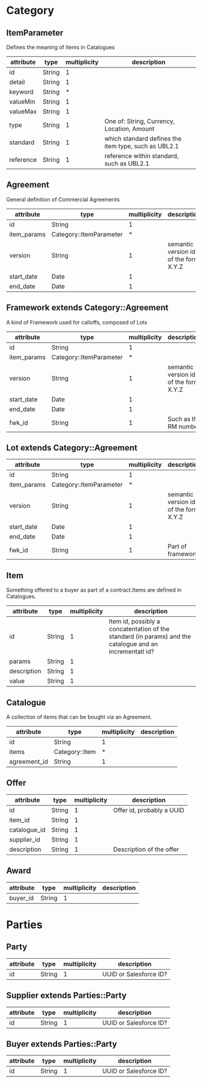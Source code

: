  # Category
## ItemParameter
  Defines the meaning of Items in Catalogues

|attribute|type|multiplicity|description|
|---------|----|------------|-----------|
|id|String|1||
|detail|String|1||
|keyword|String|*||
|valueMin|String|1||
|valueMax|String|1||
|type|String|1|One of: String, Currency, Location, Amount|
|standard|String|1|which standard defines the item type, such as UBL2.1|
|reference|String|1|reference within standard, such as UBL2.1|
## Agreement
  General definition of Commercial Agreements

|attribute|type|multiplicity|description|
|---------|----|------------|-----------|
|id|String|1||
|item_params|Category::ItemParameter|*||
|version|String|1|semantic version id of the form X.Y.Z|
|start_date|Date|1||
|end_date|Date|1||
## Framework extends Category::Agreement
  A kind of Framework used for calloffs, composed of Lots

|attribute|type|multiplicity|description|
|---------|----|------------|-----------|
|id|String|1||
|item_params|Category::ItemParameter|*||
|version|String|1|semantic version id of the form X.Y.Z|
|start_date|Date|1||
|end_date|Date|1||
|fwk_id|String|1|Such as the RM number|
## Lot extends Category::Agreement
  

|attribute|type|multiplicity|description|
|---------|----|------------|-----------|
|id|String|1||
|item_params|Category::ItemParameter|*||
|version|String|1|semantic version id of the form X.Y.Z|
|start_date|Date|1||
|end_date|Date|1||
|fwk_id|String|1|Part of framework|
## Item
  Something offered to a buyer as part of a contract.Items are defined in Catalogues.

|attribute|type|multiplicity|description|
|---------|----|------------|-----------|
|id|String|1|Item id, possibly a concatentation of the standard (in params) and the catalogue and an incrementatl id?|
|params|String|1||
|description|String|1||
|value|String|1||
## Catalogue
  A collection of items that can be bought via an Agreement.

|attribute|type|multiplicity|description|
|---------|----|------------|-----------|
|id|String|1||
|items|Category::Item|*||
|agreement_id|String|1||
## Offer
  

|attribute|type|multiplicity|description|
|---------|----|------------|-----------|
|id|String|1|Offer id, probably a UUID|
|item_id|String|1||
|catalogue_id|String|1||
|supplier_id|String|1||
|description|String|1|Description of the offer|
## Award
  

|attribute|type|multiplicity|description|
|---------|----|------------|-----------|
|buyer_id|String|1||
 # Parties
## Party
  

|attribute|type|multiplicity|description|
|---------|----|------------|-----------|
|id|String|1|UUID or Salesforce ID?|
## Supplier extends Parties::Party
  

|attribute|type|multiplicity|description|
|---------|----|------------|-----------|
|id|String|1|UUID or Salesforce ID?|
## Buyer extends Parties::Party
  

|attribute|type|multiplicity|description|
|---------|----|------------|-----------|
|id|String|1|UUID or Salesforce ID?|
